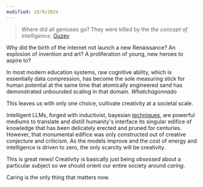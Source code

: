 ```yaml
---
modified: 10/9/2024
---
```

> Where did all geniuses go?
> They were killed by the _the concept of intelligence._
> [Guzey](https://guzey.com/intelligence-killed-genius/)

Why did the birth of the internet not launch a new Renaissance? An explosion of invention and art? A proliferation of young, new heroes to aspire to? 

In most modern education systems, raw cognitive ability, which is essentially data compression, has become the sole measuring stick for human potential at the same time that atomically engineered sand has demonstrated unbounded scaling in that domain. *Whatchagonnado*

This leaves us with only one choice, cultivate creativity at a societal scale.

Intelligent LLMs, forged with inductivist, bayesian [techniques](https://writings.stephenwolfram.com/2023/02/what-is-chatgpt-doing-and-why-does-it-work/), are powerful mediums to translate and distill humanity's interface its singular edifice of knowledge that has been delicately erected and pruned for centuries. However, that monumental edifice was only constructed out of creative conjecture and criticism. As the models improve and the cost of energy and intelligence is driven to zero, the only scarcity will be creativity. 

This is great news! Creativity is basically just being *obsessed* about a particular subject so we should orient our entire society around *caring*.

Caring is the only thing that matters now.